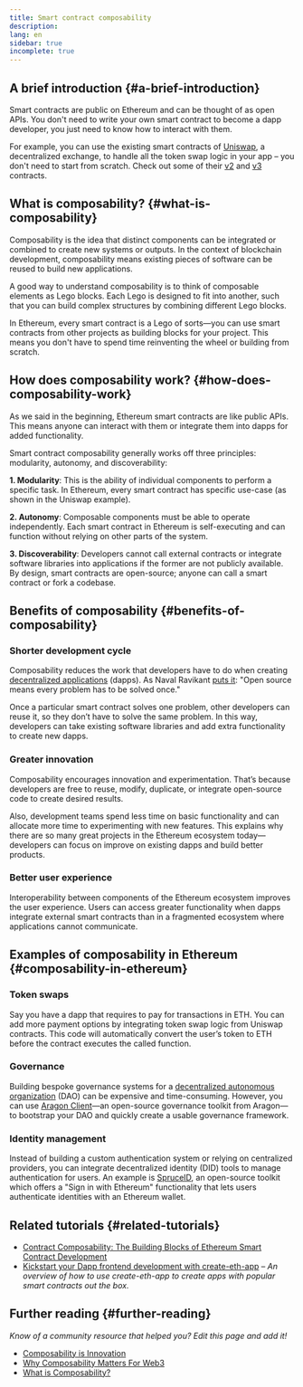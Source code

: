 ```yaml
---
title: Smart contract composability
description:
lang: en
sidebar: true
incomplete: true
---
```


## A brief introduction {#a-brief-introduction}

Smart contracts are public on Ethereum and can be thought of as open APIs. You don't need to write your own smart contract to become a dapp developer, you just need to know how to interact with them. 

For example, you can use the existing smart contracts of [Uniswap](https://uniswap.exchange/swap), a decentralized exchange, to handle all the token swap logic in your app – you don't need to start from scratch. Check out some of their [v2](https://github.com/Uniswap/uniswap-v2-core/tree/master/contracts) and [v3](https://github.com/Uniswap/uniswap-v3-core/tree/main/contracts) contracts.

## What is composability? {#what-is-composability}

Composability is the idea that distinct components can be integrated or combined to create new systems or outputs. In the context of blockchain development, composability means existing pieces of software can be reused to build new applications.

A good way to understand composability is to think of composable elements as Lego blocks. Each Lego is designed to fit into another, such that you can build complex structures by combining different Lego blocks. 

In Ethereum, every smart contract is a Lego of sorts—you can use smart contracts from other projects as building blocks for your project. This means you don't have to spend time reinventing the wheel or building from scratch.

## How does composability work? {#how-does-composability-work}

As we said in the beginning, Ethereum smart contracts are like public APIs. This means anyone can interact with them or integrate them into dapps for added functionality.

Smart contract composability generally works off three principles: modularity, autonomy, and discoverability: 

**1. Modularity**: This is the ability of individual components to perform a specific task. In Ethereum, every smart contract has specific use-case (as shown in the Uniswap example).

**2. Autonomy**: Composable components must be able to operate independently. Each smart contract in Ethereum is self-executing and can function without relying on other parts of the system. 

**3. Discoverability**: Developers cannot call external contracts or integrate software libraries into applications if the former are not publicly available. By design, smart contracts are open-source; anyone can call a smart contract or fork a codebase. 

## Benefits of composability {#benefits-of-composability}

### Shorter development cycle

Composability reduces the work that developers have to do when creating [decentralized applications](https://ethereum.org/en/dapps/#what-are-dapps) (dapps). As Naval Ravikant [puts it](https://twitter.com/naval/status/1444366754650656770): "Open source means every problem has to be solved once."

Once a particular smart contract solves one problem, other developers can reuse it, so they don’t have to solve the same problem. In this way, developers can take existing software libraries and add extra functionality to create new dapps. 

### Greater innovation

Composability encourages innovation and experimentation. That’s because developers are free to reuse, modify, duplicate, or integrate open-source code to create desired results. 

Also, development teams spend less time on basic functionality and can allocate more time to experimenting with new features. This explains why there are so many great projects in the Ethereum ecosystem today—developers can focus on improve on existing dapps and build better products. 

### Better user experience

Interoperability between components of the Ethereum ecosystem improves the user experience. Users can access greater functionality when dapps integrate external smart contracts than in a fragmented ecosystem where applications cannot communicate.

## Examples of composability in Ethereum {#composability-in-ethereum}

### Token swaps

Say you have a dapp that requires to pay for transactions in ETH. You can add more payment options by integrating token swap logic from Uniswap contracts. This code will automatically convert the user’s token to ETH before the contract executes the called function.

### Governance

Building bespoke governance systems for a [decentralized autonomous organization](https://ethereum.org/en/dao/) (DAO) can be expensive and time-consuming. However, you can use [Aragon Client](https://client.aragon.org/)—an open-source governance toolkit from Aragon—to bootstrap your DAO and quickly create a usable governance framework. 

### Identity management

Instead of building a custom authentication system or relying on centralized providers, you can integrate decentralized identity (DID) tools to manage authentication for users. An example is [SpruceID](https://www.spruceid.com/), an open-source toolkit which offers a "Sign in with Ethereum" functionality that lets users authenticate identities with an Ethereum wallet. 

## Related tutorials {#related-tutorials}

- [Contract Composability: The Building Blocks of Ethereum Smart Contract Development](https://www.decentlabs.io/blog/contract-composability-the-building-blocks-of-ethereum-smart-contract-development)
- [Kickstart your Dapp frontend development with create-eth-app](/developers/tutorials/kickstart-your-dapp-frontend-development-wth-create-eth-app/) _– An overview of how to use create-eth-app to create apps with popular smart contracts out the box._

## Further reading {#further-reading}

_Know of a community resource that helped you? Edit this page and add it!_

- [Composability is Innovation](https://future.a16z.com/how-composability-unlocks-crypto-and-everything-else/)
- [Why Composability Matters For Web3](https://hackernoon.com/why-composability-matters-for-web3) 
- [What is Composability?](https://blog.aragon.org/what-is-composability/#:~:text=Aragon,connect%20to%20every%20other%20piece.) 

